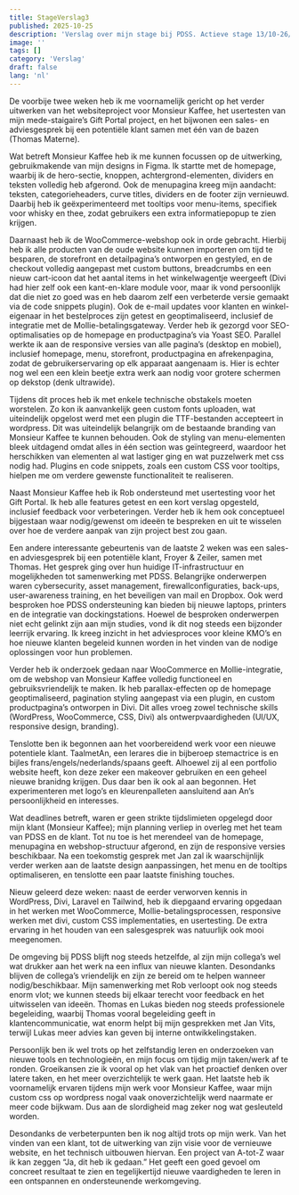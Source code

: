 ```yaml
---
title: StageVerslag3
published: 2025-10-25
description: 'Verslag over mijn stage bij PDSS. Actieve stage 13/10-26/10'
image: ''
tags: []
category: 'Verslag'
draft: false 
lang: 'nl'
---
```


De voorbije twee weken heb ik me voornamelijk gericht op het verder uitwerken van het websiteproject voor Monsieur Kaffee, het usertesten van mijn mede-staigaire’s Gift Portal project, en het bijwonen een sales- en adviesgesprek bij een potentiële klant samen met één van de bazen (Thomas Materne).

Wat betreft Monsieur Kaffee heb ik me kunnen focussen op de uitwerking, gebruikmakende van mijn designs in Figma. Ik startte met de homepage, waarbij ik de hero-sectie, knoppen, achtergrond-elementen, dividers en teksten volledig heb afgerond. Ook de menupagina kreeg mijn aandacht: teksten, categorieheaders, curve titles, dividers en de footer zijn vernieuwd. Daarbij heb ik geëxperimenteerd met tooltips voor menu-items, specifiek voor whisky en thee, zodat gebruikers een extra informatiepopup te zien krijgen.

Daarnaast heb ik de WooCommerce-webshop ook in orde gebracht. Hierbij heb ik alle producten van de oude website kunnen importeren om tijd te besparen, de storefront en detailpagina’s ontworpen en gestyled, en de checkout volledig aangepast met custom buttons, breadcrumbs en een nieuw cart-icoon dat het aantal items in het winkelwagentje weergeeft (Divi had hier zelf ook een kant-en-klare module voor, maar ik vond persoonlijk dat die niet zo goed was en heb daarom zelf een verbeterde versie gemaakt via de code snippets plugin). Ook de e-mail updates voor klanten en winkel-eigenaar in het bestelproces zijn getest en geoptimaliseerd, inclusief de integratie met de Mollie-betalingsgateway. Verder heb ik gezorgd voor SEO-optimalisaties op de homepage en productpagina’s via Yoast SEO. Parallel werkte ik aan de responsive versies van alle pagina’s (desktop en mobiel), inclusief homepage, menu, storefront, productpagina en afrekenpagina, zodat de gebruikerservaring op elk apparaat aangenaam is. Hier is echter nog wel een een klein beetje extra werk aan nodig voor grotere schermen op dekstop (denk ultrawide).

Tijdens dit proces heb ik met enkele technische obstakels moeten worstelen. Zo kon ik aanvankelijk geen custom fonts uploaden, wat uiteindelijk opgelost werd met een plugin die TTF-bestanden accepteert in wordpress. Dit was uiteindelijk belangrijk om de bestaande branding van Monsieur Kaffee te kunnen behouden. Ook de styling van menu-elementen bleek uitdagend omdat alles in één section was geïntegreerd, waardoor het herschikken van elementen al wat lastiger ging en wat puzzelwerk met css nodig had. Plugins en code snippets, zoals een custom CSS voor tooltips, hielpen me om verdere gewenste functionaliteit te realiseren.

Naast Monsieur Kaffee heb ik Rob ondersteund met usertesting voor het Gift Portal. Ik heb alle features getest en een kort verslag opgesteld, inclusief feedback voor verbeteringen. Verder heb ik hem ook conceptueel bijgestaan waar nodig/gewenst om ideeën te bespreken en uit te wisselen over hoe de verdere aanpak van zijn project best zou gaan.

Een andere interessante gebeurtenis van de laatste 2 weken was een sales- en adviesgesprek bij een potentiële klant, Froyer & Zeiler, samen met Thomas. Het gesprek ging over hun huidige IT-infrastructuur en mogelijkheden tot samenwerking met PDSS. Belangrijke onderwerpen waren cybersecurity, asset management, firewallconfiguraties, back-ups, user-awareness training, en het beveiligen van mail en Dropbox. Ook werd besproken hoe PDSS ondersteuning kan bieden bij nieuwe laptops, printers en de integratie van dockingstations. Hoewel de besproken onderwerpen niet echt gelinkt zijn aan mijn studies, vond ik dit nog steeds een bijzonder leerrijk ervaring. Ik kreeg inzicht in het adviesproces voor kleine KMO’s en hoe nieuwe klanten begeleid kunnen worden in het vinden van de nodige oplossingen voor hun problemen.

Verder heb ik onderzoek gedaan naar WooCommerce en Mollie-integratie, om de webshop van Monsieur Kaffee volledig functioneel en gebruiksvriendelijk te maken. Ik heb parallax-effecten op de homepage geoptimaliseerd, pagination styling aangepast via een plugin, en custom productpagina’s ontworpen in Divi. Dit alles vroeg zowel technische skills (WordPress, WooCommerce, CSS, Divi) als ontwerpvaardigheden (UI/UX, responsive design, branding).

Tenslotte ben ik begonnen aan het voorbereidend werk voor een nieuwe potentiele klant. TaalmetAn, een lerares die in bijberoep stemactrice is en bijles frans/engels/nederlands/spaans geeft. Alhoewel zij al een portfolio website heeft, kon deze zeker een makeover gebruiken en een geheel nieuwe branidng krijgen. Dus daar ben ik ook al aan begonnen. Het experimenteren met logo’s en kleurenpalleten aansluitend aan An’s persoonlijkheid en interesses. 

Wat deadlines betreft, waren er geen strikte tijdslimieten opgelegd door mijn klant (Monsieur Kaffee); mijn planning verliep in overleg met het team van PDSS en de klant. Tot nu toe is het merendeel van de homepage, menupagina en webshop-structuur afgerond, en zijn de responsive versies beschikbaar. Na een toekomstig gesprek met Jan zal ik waarschijnlijk verder werken aan de laatste design aanpassingen, het menu en de tooltips optimaliseren, en tenslotte een paar laatste finishing touches.

Nieuw geleerd deze weken: naast de eerder verworven kennis in WordPress, Divi, Laravel en Tailwind, heb ik diepgaand ervaring opgedaan in het werken met WooCommerce, Mollie-betalingsprocessen, responsive werken met divi, custom CSS implementaties, en usertesting. De extra ervaring in het houden van een salesgesprek was natuurlijk ook mooi meegenomen.

De omgeving bij PDSS blijft nog steeds hetzelfde, al zijn mijn collega’s wel wat drukker aan het werk na een influx van nieuwe klanten. Desondanks blijven de collega’s vriendelijk en zijn ze bereid om te helpen wanneer nodig/beschikbaar. Mijn samenwerking met Rob verloopt ook nog steeds enorm vlot; we kunnen steeds bij elkaar terecht voor feedback en het uitwisselen van ideeën. Thomas en Lukas bieden nog steeds professionele begeleiding, waarbij Thomas vooral begeleiding geeft in klantencommunicatie, wat enorm helpt bij mijn gesprekken met Jan Vits, terwijl Lukas meer advies kan geven bij interne ontwikkelingstaken.

Persoonlijk ben ik wel trots op het zelfstandig leren en onderzoeken van nieuwe tools en technologieën, en mijn focus om tijdig mijn taken/werk af te ronden. Groeikansen zie ik vooral op het vlak van het proactief denken over latere taken, en het meer overzichtelijk te werk gaan. Het laatste heb ik voornamelijk ervaren tijdens mijn werk voor Monsieur Kaffee, waar mijn custom css op wordpress nogal vaak onoverzichtelijk werd naarmate er meer code bijkwam. Dus aan de slordigheid mag zeker nog wat gesleuteld worden.

Desondanks de verbeterpunten ben ik nog altijd trots op mijn werk. Van het vinden van een klant, tot de uitwerking van zijn visie voor de vernieuwe website, en het technisch uitbouwen hiervan. Een project van A-tot-Z waar ik kan zeggen “Ja, dit heb ik gedaan.” Het geeft een goed gevoel om concreet resultaat te zien en tegelijkertijd nieuwe vaardigheden te leren in een ontspannen en ondersteunende werkomgeving.
